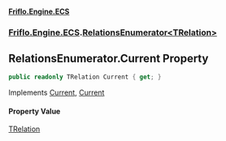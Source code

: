 #### [Friflo.Engine.ECS](index.md 'index')
### [Friflo.Engine.ECS](Friflo.Engine.ECS.md 'Friflo.Engine.ECS').[RelationsEnumerator&lt;TRelation&gt;](RelationsEnumerator_TRelation_.md 'Friflo.Engine.ECS.RelationsEnumerator<TRelation>')

## RelationsEnumerator<TRelation>.Current Property

```csharp
public readonly TRelation Current { get; }
```

Implements [Current](https://docs.microsoft.com/en-us/dotnet/api/System.Collections.Generic.IEnumerator-1.Current 'System.Collections.Generic.IEnumerator`1.Current'), [Current](https://docs.microsoft.com/en-us/dotnet/api/System.Collections.IEnumerator.Current 'System.Collections.IEnumerator.Current')

#### Property Value
[TRelation](RelationsEnumerator_TRelation_.md#Friflo.Engine.ECS.RelationsEnumerator_TRelation_.TRelation 'Friflo.Engine.ECS.RelationsEnumerator<TRelation>.TRelation')